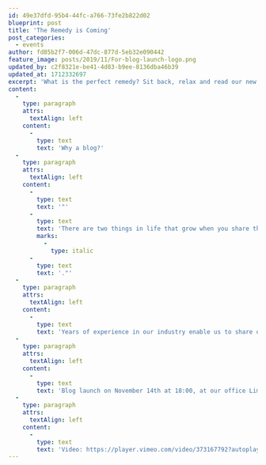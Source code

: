 ```yaml
---
id: 49e37dfd-95b4-44fc-a766-73fe2b822d02
blueprint: post
title: 'The Remedy is Coming'
post_categories:
  - events
author: fd85b2f7-006d-47dc-877d-5eb32e090442
feature_image: posts/2019/11/For-blog-launch-logo.png
updated_by: c2f8321e-be41-4d83-b9ee-8136dba46b39
updated_at: 1712332697
excerpt: 'What is the perfect remedy? Sit back, relax and read our new blog. We will take good care of you. '
content:
  -
    type: paragraph
    attrs:
      textAlign: left
    content:
      -
        type: text
        text: 'Why a blog?'
  -
    type: paragraph
    attrs:
      textAlign: left
    content:
      -
        type: text
        text: '"'
      -
        type: text
        text: 'There are two things in life that grow when you share them: love and knowledge'
        marks:
          -
            type: italic
      -
        type: text
        text: '."'
  -
    type: paragraph
    attrs:
      textAlign: left
    content:
      -
        type: text
        text: 'Years of experience in our industry enable us to share opinions and insights that go beyond our day-to-day projects. The intention is to contribute constructively to the general conversation in the industry of architectural visualization.'
  -
    type: paragraph
    attrs:
      textAlign: left
    content:
      -
        type: text
        text: 'Blog launch on November 14th at 18:00, at our office Limmatstrasse 291, 8005 Zurich'
  -
    type: paragraph
    attrs:
      textAlign: left
    content:
      -
        type: text
        text: 'Video: https://player.vimeo.com/video/373167792?autoplay=1&loop=1&color=ffffff&title=0&byline=0&portrait=0'
---
```

